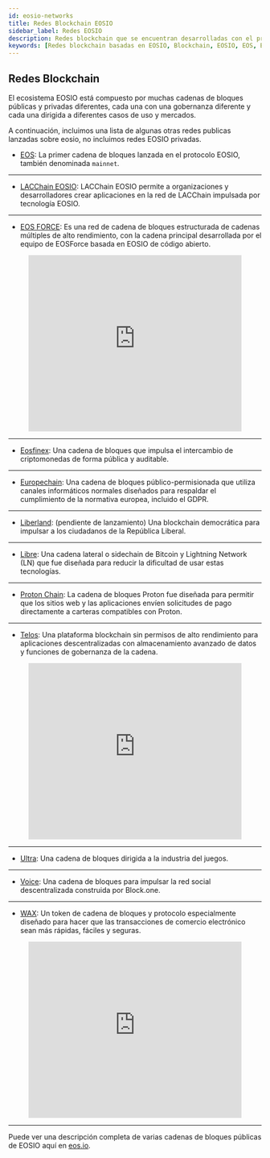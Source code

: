 ```yaml
---
id: eosio-networks
title: Redes Blockchain EOSIO
sidebar_label: Redes EOSIO
description: Redes blockchain que se encuentran desarrolladas con el protocolo de EOSIO.
keywords: [Redes blockchain basadas en EOSIO, Blockchain, EOSIO, EOS, EOS Costa Rica]
---
```


## Redes Blockchain

El ecosistema EOSIO está compuesto por muchas cadenas de bloques públicas y privadas diferentes, cada una con una gobernanza diferente y cada una dirigida a diferentes casos de uso y mercados.

A continuación, incluimos una lista de algunas otras redes publicas lanzadas sobre eosio, no incluimos redes EOSIO privadas.

- [EOS](https://bloks.io/): La primer cadena de bloques lanzada en el protocolo EOSIO, también denominada `mainnet`.

* * *

- [LACChain EOSIO](https://eosio.lacchain.net/): LACChain EOSIO permite a organizaciones y desarrolladores crear
aplicaciones en la red de LACChain impulsada por tecnología EOSIO.

* * *

- [EOS FORCE](https://medium.com/@forceusa.io/eos-vs-eos-force-what-are-the-differences-5382242f4217): Es una red de cadena de bloques estructurada de cadenas múltiples de alto rendimiento, con la cadena principal desarrollada por el equipo de EOSForce basada en EOSIO de código abierto.

<figure className="video_container">
  <iframe 
    width="100%" 
    height="350" 
    src="https://www.youtube.com/embed/UdDZCzwKCDo" 
    frameBorder="0" 
    allowFullScreen 
    loading="lazy">
  </iframe>
</figure>

* * *

- [Eosfinex](https://www.eosfinex.com/): Una cadena de bloques que impulsa el intercambio de criptomonedas de forma pública y auditable.

* * *

- [Europechain](https://europechain.io/): Una cadena de bloques público-permisionada que utiliza canales informáticos normales diseñados para respaldar el cumplimiento de la normativa europea, incluido el GDPR.

* * *

- [Liberland](https://liberland.org/en/): (pendiente de lanzamiento) Una blockchain democrática para impulsar a los ciudadanos de la República Liberal.

* * *

- [Libre](https://www.libre.org/): Una cadena lateral o sidechain de Bitcoin y Lightning Network (LN) que fue diseñada para reducir la dificultad de usar estas tecnologías.

* * *

- [Proton Chain](https://www.protonchain.com/): La cadena de bloques Proton fue diseñada para permitir que los sitios web y las aplicaciones envíen solicitudes de pago directamente a carteras compatibles con Proton.

* * *

- [Telos](https://www.telos.net/): Una plataforma blockchain sin permisos de alto rendimiento para aplicaciones descentralizadas con almacenamiento avanzado de datos y funciones de gobernanza de la cadena.

<figure className="video_container">
  <iframe 
    width="100%" 
    height="350" 
    src="https://www.youtube.com/embed/fvsvzCL46eI"     
    frameBorder="0" 
    allowFullScreen 
    loading="lazy"> </iframe>
</figure>

* * *

- [Ultra](https://ultra.io/): Una cadena de bloques dirigida a la industria del juegos.

* * *

- [Voice](https://voice.com/): Una cadena de bloques para impulsar la red social descentralizada construida por Block.one.

* * *

- [WAX](https://wax.io/): Un token de cadena de bloques y protocolo especialmente diseñado para hacer que las transacciones de comercio electrónico sean más rápidas, fáciles y seguras.

<figure className="video_container">
  <iframe 
    width="100%" 
    height="350" 
    src="https://www.youtube.com/embed/RjndO0BJ7Ik"
    frameBorder="0" 
    allowFullScreen 
    loading="lazy"> </iframe>
</figure>

* * *

Puede ver una descripción completa de varias cadenas de bloques públicas de EOSIO aquí en [eos.io](https://eos.io/).
